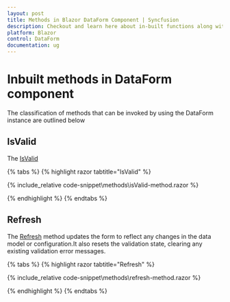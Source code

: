 ```yaml
---
layout: post
title: Methods in Blazor DataForm Component | Syncfusion
description: Checkout and learn here about in-built functions along with their correct application within the Blazor DataForm component.
platform: Blazor
control: DataForm
documentation: ug
---
```


# Inbuilt methods in DataForm component

The classification of methods that can be invoked by using the DataForm instance are outlined below 

## IsValid

 The [IsValid](https://help.syncfusion.com/cr/blazor/Syncfusion.Blazor.DataForm.SfDataForm.html#Syncfusion_Blazor_DataForm_SfDataForm_IsValid)


{% tabs %}
{% highlight razor tabtitle="IsValid" %}

{% include_relative code-snippet\methods\isValid-method.razor %}

{% endhighlight %}
{% endtabs %}

## Refresh

 The [Refresh](https://help.syncfusion.com/cr/blazor/Syncfusion.Blazor.DataForm.SfDataForm.html#Syncfusion_Blazor_DataForm_SfDataForm_Refresh) method updates the form to reflect any changes in the data model or configuration.It also resets the validation state, clearing any existing validation error messages. 

{% tabs %}
{% highlight razor tabtitle="Refresh" %}

{% include_relative code-snippet\methods\refresh-method.razor %}

{% endhighlight %}
{% endtabs %}